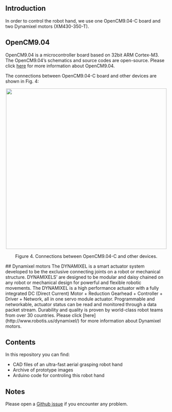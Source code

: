## Introduction
In order to control the robot hand, we use one OpenCM9.04-C board and two Dynamixel motors (XM430-350-T). 
## OpenCM9.04
OpenCM9.04 is a microcontroller board based on 32bit ARM Cortex-M3. The OpenCM9.04’s schematics and source codes are open-source. Please click [here](http://emanual.robotis.com/docs/en/parts/controller/opencm904/) for more information about OpenCM9.04.

The connections between OpenCM9.04-C board and other devices are shown in Fig. 4:
<p align="center">
  <img width="500" height="500" src="https://github.com/newdexterity/Aerial-Grasping-Robot-Hands/blob/master/Media/opencm.png">
</p>

<p align="center"> 
  Figure 4. Connections between OpenCM9.04-C and other devices.
</p>   
## Dynamixel motors
The DYNAMIXEL is a smart actuator system developed to be the exclusive connecting joints on a robot or mechanical structure. DYNAMIXELS’ are designed to be modular and daisy chained on any robot or mechanical design for powerful and flexible robotic movements. The DYNAMIXEL is a high performance actuator with a fully integrated DC (Direct Current) Motor + Reduction Gearhead + Controller + Driver + Network, all in one servo module actuator. Programmable and networkable, actuator status can be read and monitored through a data packet stream. Durability and quality is proven by world-class robot teams from over 30 countries. Please click [here](http://www.robotis.us/dynamixel/) for more information about Dynamixel motors.

                                        

## Contents
In this repository you can find:
* CAD files of an ultra-fast aerial grasping robot hand
* Archive of prototype images
* Arduino code for controling this robot hand

## Notes
Please open a [Github issue](https://github.com/newdexterity/Aerial-Grasping-Robot-Hands/issues) if you encounter any problem.
